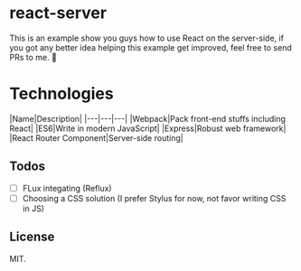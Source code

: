 # react-server

This is an example show you guys how to use React on the server-side, if you got any better idea helping this example get improved, feel free to send PRs to me. :beer:

# Technologies

|Name|Description|
|---|---|---|
|Webpack|Pack front-end stuffs including React|
|ES6|Write in modern JavaScript|
|Express|Robust web framework|
|React Router Component|Server-side routing|

## Todos

- [ ] FLux integating (Reflux)
- [ ] Choosing a CSS solution (I prefer Stylus for now, not favor writing CSS in JS)

## License

MIT.